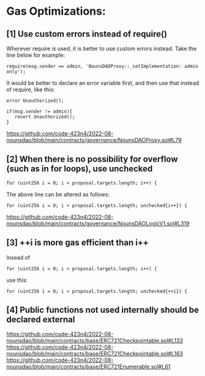 # Gas Optimizations:

## [1] Use custom errors instead of require()

Wherever require is used, it is better to use custom errors instead. Take the line below for example:

```require(msg.sender == admin, 'NounsDAOProxy::_setImplementation: admin only');```

It would be better to declare an error variable first, and then use that instead of require, like this:

```
error Unauthorized();

if(msg.sender != admin){
   revert Unauthorized();
}
```

https://github.com/code-423n4/2022-08-nounsdao/blob/main/contracts/governance/NounsDAOProxy.sol#L79

## [2] When there is no possibility for overflow (such as in for loops), use unchecked

```
for (uint256 i = 0; i < proposal.targets.length; i++) {
```

The above line can be altered as follows:

```
for (uint256 i = 0; i < proposal.targets.length; unchecked{i++}) {
```
https://github.com/code-423n4/2022-08-nounsdao/blob/main/contracts/governance/NounsDAOLogicV1.sol#L319

## [3] ++i is more gas efficient than i++

Insead of 
```
for (uint256 i = 0; i < proposal.targets.length; i++) {
```
use this:
```
for (uint256 i = 0; i < proposal.targets.length; unchecked{++i}) {
```

## [4] Public functions not used internally should be declared external

https://github.com/code-423n4/2022-08-nounsdao/blob/main/contracts/base/ERC721Checkpointable.sol#L133
https://github.com/code-423n4/2022-08-nounsdao/blob/main/contracts/base/ERC721Checkpointable.sol#L163
https://github.com/code-423n4/2022-08-nounsdao/blob/main/contracts/base/ERC721Enumerable.sol#L61
